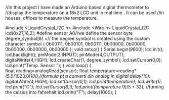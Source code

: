 //In this project I have made an Arduino based digital thermometer to 
//display the temperature on a 16x2 LCD unit in real time . It can be used 
//in houses, offices  to measure the temperature.

#include <LiquidCrystal_I2C.h> 
#include <Wire.h> 
LiquidCrystal_I2C lcd(0x27,16,2); 
#define sensor A0//we define the sensor 
byte degree_symbol[8] =// the degree symbol is created using the custom 
character symbol 
{ 
0b00111, 
0b00101, 
0b00111, 
0b00000, 
0b00000, 
0b00000, 
0b00000, 
0b00000 
}; 
void setup() 
{ 
Serial.begin(9600); 
lcd.init(); 
lcd.backlight(); 
pinMode(3,INPUT); 
pinMode(4,OUTPUT); 
digitalWrite(4,HIGH); 
lcd.createChar(1, degree_symbol); 
lcd.setCursor(0,0); 
lcd.print("Temp. Sensor "); 
} 
void loop() 
{  
float reading=analogRead(sensor); 
float temperature=reading*(5.0/1023.0)*100;//formula pt a converti din 
analog in digital 
delay(10); 
digitalWrite(4,HIGH); 
lcd.setCursor(0,1); 
lcd.print(temperature); 
lcd.write(1); 
lcd.print("C"); 
lcd.setCursor(8,1); 
lcd.print((temperature* 9)/5 + 32); //turning the celsius into fahrehait 
lcd.print("F"); 
delay(1000); 
} 
